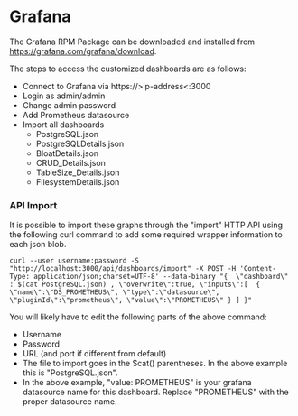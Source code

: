 # Grafana

The Grafana RPM Package can be downloaded and installed from https://grafana.com/grafana/download.

The steps to access the customized dashboards are as follows:

* Connect to Grafana via https://&gt;ip-address&lt;:3000
* Login as admin/admin
* Change admin password
* Add Prometheus datasource
* Import all dashboards 
  * PostgreSQL.json
  * PostgreSQLDetails.json
  * BloatDetails.json
  * CRUD_Details.json
  * TableSize_Details.json
  * FilesystemDetails.json


### API Import

It is possible to import these graphs through the "import" HTTP API using the following curl command to add some required wrapper information to each json blob. 
```
curl --user username:password -S "http://localhost:3000/api/dashboards/import" -X POST -H 'Content-Type: application/json;charset=UTF-8' --data-binary "{  \"dashboard\" : $(cat PostgreSQL.json) , \"overwrite\":true, \"inputs\":[  {  \"name\":\"DS_PROMETHEUS\", \"type\":\"datasource\", \"pluginId\":\"prometheus\", \"value\":\"PROMETHEUS\" } ] }"
```
You will likely have to edit the following parts of the above command:

 * Username
 * Password
 * URL (and port if different from default)
 * The file to import goes in the $cat() parentheses. In the above example this is "PostgreSQL.json".
 * In the above example, "value: PROMETHEUS" is your grafana datasource name for this dashboard. Replace "PROMETHEUS" with the proper datasource name.



